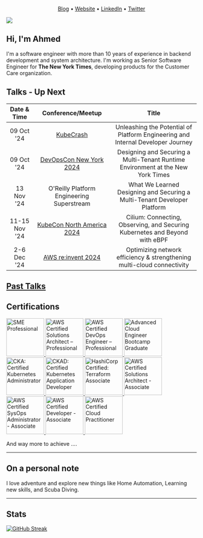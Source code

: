 <p align="center"><a href="https://blog.abebars.io">Blog</a> •  <a href="https://abebars.io">Website</a> • <a href="https://www.linkedin.com/in/ahmed.bebars">LinkedIn</a> • <a href="https://twitter.com/abebars88">Twitter</a> </p>

![](https://komarev.com/ghpvc/?username=abebars)

## Hi, I'm Ahmed

I'm a software engineer with more than 10 years of experience in backend development and
system architecture. I'm working as Senior Software Engineer for 
__The New York Times__, developing products for the Customer Care organization.


## Talks - Up Next
| Date & Time  | Conference/Meetup       | Title                                                       |
|:------------:|:-----------------------:|:-----------------------------------------------------------:|
| 09 Oct '24 | [KubeCrash](https://www.kubecrash.io/) | Unleashing the Potential of Platform Engineering and Internal Developer Journey |
| 09 Oct '24 | [DevOpsCon New York 2024](https://devopscon.io/new-york/program-ny/) | Designing and Securing a Multi-Tenant Runtime Environment at the New York Times |
| 13 Nov '24 | O'Reilly Platform Engineering Superstream | What We Learned Designing and Securing a Multi-Tenant Developer Platform |
| 11-15 Nov '24 | [KubeCon North America 2024](https://events.linuxfoundation.org/kubecon-cloudnativecon-north-america) | Cilium: Connecting, Observing, and Securing Kubernetes and Beyond with eBPF  |
| 2-6 Dec '24 | [AWS re:invent 2024](https://reinvent.awsevents.com/) | Optimizing network efficiency & strengthening multi-cloud connectivity |

[Past Talks](https://github.com/abebars/abebars/tree/main/talks)
---
## Certifications

<a href="https://www.credly.com/badges/04829a44-5107-4621-9514-eba852290618">
<img src="https://images.credly.com/size/600x600/images/e5927f7d-443f-40aa-b96a-daffcb72044d/image.png" alt="SME Professional" width="100" height="100">
</a>

<a href="https://www.credly.com/badges/e835610f-2541-4029-be36-cf3a715bc926">
<img src="https://images.credly.com/size/600x600/images/2d84e428-9078-49b6-a804-13c15383d0de/image.png" alt="AWS Certified Solutions Architect – Professional
" width="100" height="100">
</a>


<a href="https://www.credly.com/badges/d103bff5-b832-4dd9-8732-e6d019be3e5d">
<img src="https://images.credly.com/size/600x600/images/bd31ef42-d460-493e-8503-39592aaf0458/image.png" alt="AWS Certified DevOps Engineer – Professional
" width="100" height="100">
</a>

<a href="https://www.credly.com/badges/9fcbc3db-6e78-4c5a-ba7f-272c4b28c4eb/public_url">
<img src="https://images.credly.com/size/680x680/images/2c39ceac-5fc7-4f3d-aa89-b59747ed9abb/Training_Badges_Master_LFACEB-Grad__1_.png" alt="Advanced Cloud Engineer Bootcamp Graduate" width="100" height="100">
</a>


<a href="https://www.credly.com/badges/6cdced07-b544-466c-8416-b9745377faad/public_url">
<img src="https://images.credly.com/size/680x680/images/8b8ed108-e77d-4396-ac59-2504583b9d54/cka_from_cncfsite__281_29.png" alt="CKA: Certified Kubernetes Administrator" width="100" height="100">
</a>


<a href="https://www.credly.com/badges/1b29df5d-d624-4cbe-ab87-11e1b9fd8709/public_url">
<img src="https://images.credly.com/size/680x680/images/cc8adc83-1dc6-4d57-8e20-22171247e052/blob" alt="CKAD: Certified Kubernetes Application Developer" width="100" height="100">
</a>


<a href="https://www.credly.com/badges/8fb98aca-0b45-460e-8148-6522359ec337/public_url">
<img src="https://images.credly.com/size/680x680/images/99289602-861e-4929-8277-773e63a2fa6f/image.png" alt="HashiCorp Certified: Terraform Associate" width="100" height="100">
</a>

<a href="https://www.certmetrics.com/amazon/public/badge.aspx?i=1&t=c&d=2015-10-07&ci=AWS00150784">
<img src="https://abebars.io/assets/images/aws-certified-solution-architect.png" alt="AWS Certified Solutions Architect - Associate" width="100" height="100">
</a>

<a href="https://www.certmetrics.com/amazon/public/badge.aspx?i=3&t=c&d=2019-12-06&ci=AWS00150784">
<img src="https://abebars.io/assets/images/aws-certified-sysops.png" alt="AWS Certified SysOps Administrator - Associate" width="100" height="100">
</a>

<a href="https://www.certmetrics.com/amazon/public/badge.aspx?i=2&t=c&d=2017-11-27&ci=AWS00150784">
<img src="https://abebars.io/assets/images/aws-certified-developer.png" alt="AWS Certified Developer - Associate" width="100" height="100">
</a>

<a href="https://www.certmetrics.com/amazon/public/badge.aspx?i=9&t=c&d=2019-12-06&ci=AWS00150784">
<img src="https://abebars.io/assets/images/aws-cloud-paractitioner.png" alt="AWS Certified Cloud Practitioner" width="100" height="100">
</a>


And way more to achieve ....

---
## On a personal note
I love adventure and explore new things like Home Automation, Learning new skills, and Scuba Diving.

---
## Stats

[![GitHub Streak](https://streak-stats.demolab.com/?user=abebars)](https://git.io/streak-stats)

